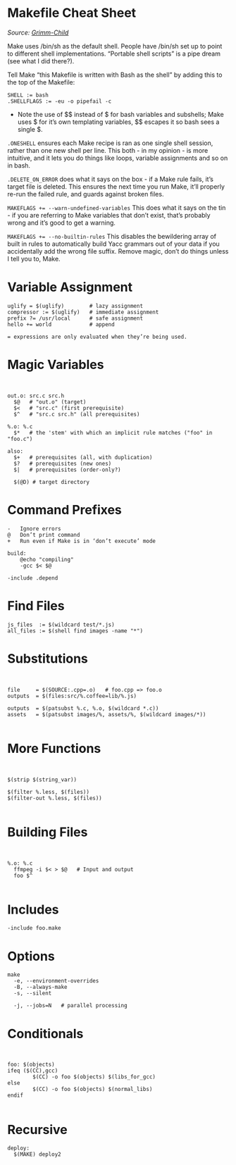 # Makefile Cheat Sheet
*Source: [Grimm-Child](https://github.com/Grimm-Child/.Matrix)*

Make uses /bin/sh as the default shell. People have /bin/sh set up to point to different shell implementations. “Portable shell scripts” is a pipe dream (see what I did there?).

Tell Make “this Makefile is written with Bash as the shell” by adding this to the top of the Makefile:
```
SHELL := bash
.SHELLFLAGS := -eu -o pipefail -c
```

- Note the use of $$ instead of $ for bash variables and subshells; Make uses $ for it’s own templating variables, $$ escapes it so bash sees a single $.



`.ONESHELL` ensures each Make recipe is ran as one single shell session, rather than one new shell per line. This both - in my opinion - is more intuitive, and it lets you do things like loops, variable assignments and so on in bash.

`.DELETE_ON_ERROR` does what it says on the box - if a Make rule fails, it’s target file is deleted. This ensures the next time you run Make, it’ll properly re-run the failed rule, and guards against broken files.

`MAKEFLAGS += --warn-undefined-variables`
This does what it says on the tin - if you are referring to Make variables that don’t exist, that’s probably wrong and it’s good to get a warning.

`MAKEFLAGS += --no-builtin-rules`
This disables the bewildering array of built in rules to automatically build Yacc grammars out of your data if you accidentally add the wrong file suffix. Remove magic, don’t do things unless I tell you to, Make.

# Variable Assignment
```
uglify = $(uglify)        # lazy assignment
compressor := $(uglify)   # immediate assignment
prefix ?= /usr/local      # safe assignment
hello += world            # append

= expressions are only evaluated when they’re being used.
```

# Magic Variables
```


out.o: src.c src.h
  $@   # "out.o" (target)
  $<   # "src.c" (first prerequisite)
  $^   # "src.c src.h" (all prerequisites)

%.o: %.c
  $*   # the 'stem' with which an implicit rule matches ("foo" in "foo.c")

also:
  $+   # prerequisites (all, with duplication)
  $?   # prerequisites (new ones)
  $|   # prerequisites (order-only?)

  $(@D) # target directory

```

# Command Prefixes
```
- 	Ignore errors
@ 	Don’t print command
+ 	Run even if Make is in ‘don’t execute’ mode

build:
    @echo "compiling"
    -gcc $< $@

-include .depend

```

# Find Files
```
js_files  := $(wildcard test/*.js)
all_files := $(shell find images -name "*")
```

# Substitutions
```


file     = $(SOURCE:.cpp=.o)   # foo.cpp => foo.o
outputs  = $(files:src/%.coffee=lib/%.js)

outputs  = $(patsubst %.c, %.o, $(wildcard *.c))
assets   = $(patsubst images/%, assets/%, $(wildcard images/*))


```

# More Functions
```


$(strip $(string_var))

$(filter %.less, $(files))
$(filter-out %.less, $(files))


```

# Building Files
```


%.o: %.c
  ffmpeg -i $< > $@   # Input and output
  foo $^


```

# Includes
```
-include foo.make
```

# Options
```
make
  -e, --environment-overrides
  -B, --always-make
  -s, --silent

  -j, --jobs=N   # parallel processing
```

# Conditionals
```


foo: $(objects)
ifeq ($(CC),gcc)
        $(CC) -o foo $(objects) $(libs_for_gcc)
else
        $(CC) -o foo $(objects) $(normal_libs)
endif


```

# Recursive
```
deploy:
  $(MAKE) deploy2
```


